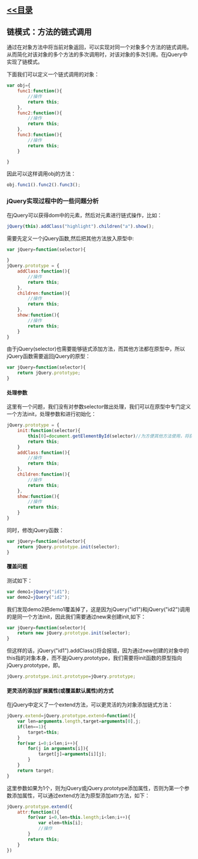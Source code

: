 ## [<<目录](https://github.com/snsart/blog/blob/master/README.md)

## 链模式：方法的链式调用
通过在对象方法中将当前对象返回，可以实现对同一个对象多个方法的链式调用。从而简化对该对象的多个方法的多次调用时，对该对象的多次引用。在jQuery中实现了链模式。<br>

下面我们可以定义一个链式调用的对象：
```javascript
var obj={
	func1:function(){
		//操作
		return this;
	},
	func2:function(){
		//操作
		return this;
	},
	func3:function(){
		//操作
		return this;
	}

}
```
因此可以这样调用obj的方法：
```javascript
obj.func1().func2().func3();
```

### jQuery实现过程中的一些问题分析

在jQuery可以获得dom中的元素，然后对元素进行链式操作，比如：
```javascript
jQuery(this).addClass("highlight").children("a").show();
```
需要先定义一个jQuery函数,然后把其他方法放入原型中:
```javascript
var jQuery=function(selector){
	
}
jQuery.prototype = {
	addClass:function(){
		//操作
		return this;
	},
	children:function(){
		//操作
		return this;
	},
	show:function(){
		//操作
		return this;
	}
}
```

由于jQuery(selector)也需要能够链式添加方法，而其他方法都在原型中，所以jQuery函数需要返回jQuery的原型：
```javascript
var jQuery=function(selector){
	return jQuery.prototype;
}
```

#### 处理参数
 
这里有一个问题，我们没有对参数selector做出处理，我们可以在原型中专门定义一个方法init，处理参数和进行初始化：
```javascript
jQuery.prototype = {
	init:function(selector){
		this[0]=document.getElementById(selector)//为方便其他方法使用，将获得的元素保存在this[0]中
		return this;
	}
	addClass:function(){
		//操作
		return this;
	},
	children:function(){
		//操作
		return this;
	},
	show:function(){
		//操作
		return this;
	}
}
```
同时，修改jQuery函数：
```javascript
var jQuery=function(selector){
	return jQuery.prototype.init(selector);
}
```

#### 覆盖问题
测试如下：
```javascript
var demo1=jQuery("id1");
var demo2=jQuery("id2");
```
我们发现demo2把demo1覆盖掉了，这是因为jQuery("id1")和jQuery("id2")调用的是同一个方法init，因此我们需要通过new来创建init,如下：
```javascript
var jQuery=function(selector){
	return new jQuery.prototype.init(selector);
}
```
但这样的话，jQuery("id1").addClass()将会报错，因为通过new创建的对象中的this指的对象本身，而不是jQuery.prototype，我们需要将init函数的原型指向jQuery.prototype，即。
```javascript
jQuery.prototype.init.prototype=jQuery.prototype;

```

#### 更灵活的添加扩展属性(或覆盖默认属性)的方式
在jQuery中定义了一个extend方法，可以更灵活的为对象添加链式方法：
```javascript
jQuery.extend=jQuery.prototype.extend=function(){
	var len=arguments.length,target=arguments[0],j;
	if(len==1){
		target=this;
	}
	for(var i=0;i<len;i++){
		for(j in arguments[i]){
			target[j]=arguments[i][j];
		}
	}
	return target;
}
```
这里参数如果为1个，则为jQuery或jQuery.prototype添加属性，否则为第一个参数添加属性，可以通过extend方法为原型添加attr方法，如下：
```javascript
jQuery.prototype.extend({
	attr:function(){
		for(var i=0,len=this.length;i<len;i++){
			var elem=this[i];
			//操作
		}
		return this;
	}
})
```



